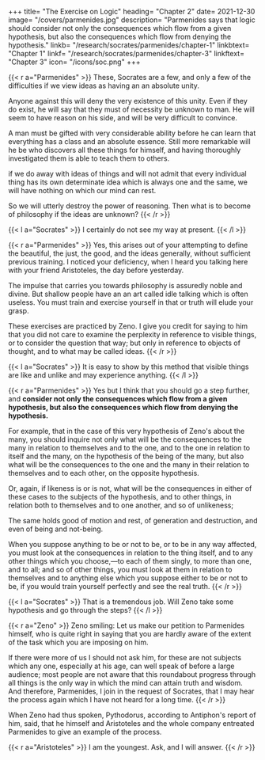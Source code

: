 +++
title= "The Exercise on Logic"
heading= "Chapter 2"
date= 2021-12-30
image= "/covers/parmenides.jpg"
description= "Parmenides says that logic should consider not only the consequences which flow from a given hypothesis, but also the consequences which flow from denying the hypothesis."
linkb= "/research/socrates/parmenides/chapter-1"
linkbtext= "Chapter 1"
linkf= "/research/socrates/parmenides/chapter-3"
linkftext= "Chapter 3"
icon= "/icons/soc.png"
+++


{{< r a="Parmenides" >}}
These, Socrates are a few, and only a few of the difficulties if we view ideas as having an <!--  really are and we determine each one of them to be --> an absolute unity. 

Anyone against this will deny the very existence of this unity. Even if they do exist, he will say that they must of necessity be unknown to man. He will seem to have reason on his side, and will be very difficult to convince. 

A man must be gifted with very considerable ability before he can learn that everything has a class and an absolute essence. Still more remarkable will he be who discovers all these things for himself, and having thoroughly investigated them is able to teach them to others.

if we do away with ideas of things and will not admit that every individual thing has its own determinate idea which is always one and the same, we will have nothing on which our mind can rest. 

So we will utterly destroy the power of reasoning. Then what is to become of philosophy if the ideas are unknown?
{{< /r >}}


{{< l a="Socrates" >}}
I certainly do not see my way at present.
{{< /l >}}


{{< r a="Parmenides" >}}
Yes, this arises out of your attempting to define the beautiful, the just, the good, and the ideas generally, without sufficient previous training. I noticed your deficiency, when I heard you talking here with your friend Aristoteles, the day before yesterday. 

The impulse that carries you towards philosophy is assuredly noble and divine. But shallow people have an an art called idle talking which is often useless. You must train and exercise yourself in that or truth will elude your grasp.

These exercises are practiced by Zeno.  I give you credit for saying to him that you did not care to examine the perplexity in reference to visible things, or to consider the question that way; but only in reference to objects of thought, and to what may be called ideas.
{{< /r >}}

{{< l a="Socrates" >}}
It is easy to show by this method that visible things are like and unlike and may experience anything.
{{< /l >}}


{{< r a="Parmenides" >}}
Yes but I think that you should go a step further, and <b>consider not only the consequences which flow from a given hypothesis, but also the consequences which flow from denying the hypothesis.</b>

For example, that in the case of this very hypothesis of Zeno's about the many, you should inquire not only what will be the consequences to the many in relation to themselves and to the one, and to the one in relation to itself and the many, on the hypothesis of the being of the many, but also what will be the consequences to the one and the many in their relation to themselves and to each other, on the opposite hypothesis. 

Or, again, if likeness is or is not, what will be the consequences in either of these cases to the subjects of the hypothesis, and to other things, in relation both to themselves and to one another, and so of unlikeness; 

The same holds good of motion and rest, of generation and destruction, and even of being and not-being. 

When you suppose anything to be or not to be, or to be in any way affected, you must look at the consequences in relation to the thing itself, and to any other things which you choose,—to each of them singly, to more than one, and to all; and so of other things, you must look at them in relation to themselves and to anything else which you suppose either to be or not to be, if you would train yourself perfectly and see the real truth.
{{< /r >}}

{{< l a="Socrates" >}}
That is a tremendous job. Will Zeno take some hypothesis and go through the steps?
{{< /l >}}


{{< r a="Zeno" >}}
Zeno smiling: Let us make our petition to Parmenides himself, who is quite right in saying that you are hardly aware of the extent of the task which you are imposing on him. 

If there were more of us I should not ask him, for these are not subjects which any one, especially at his age, can well speak of before a large audience; most people are not aware that this roundabout progress through all things is the only way in which the mind can attain truth and wisdom. And therefore, Parmenides, I join in the request of Socrates, that I may hear the process again which I have not heard for a long time.
{{< /r >}}

When Zeno had thus spoken, Pythodorus, according to Antiphon's report of him, said, that he himself and Aristoteles and the whole company entreated Parmenides to give an example of the process. 

{{< r a="Aristoteles" >}}
I am the youngest. Ask, and I will answer.
{{< /r >}}

<!-- I cannot refuse, yet I feel rather like Ibycus, who, when in his old age, against his will, he fell in love, compared himself to an old racehorse, who was about to run in a chariot race, shaking with fear at the course he knew so well—this was his simile of himself. And I also experience a trembling when I remember through what an ocean of words I have to wade at my time of life. But I must indulge you, as Zeno says that  -->

<!-- I ought, and we are alone. Where shall I begin? And what shall be our first hypothesis, if I am to attempt this laborious pastime? Shall I begin with myself, and take my own hypothesis the one? and consider the consequences which follow on the supposition either of the being or of the not-being of one?

And who will answer me? he said. Shall I propose the youngest? He will not make difficulties and will be the most likely to say what he thinks; and his answers will give me time to breathe. -->
